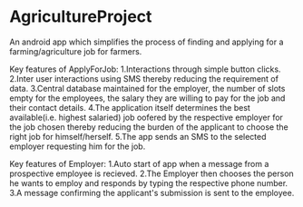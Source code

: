 AgricultureProject
==================

An android app which simplifies the process of finding and applying for a farming/agriculture job for farmers.



Key features of ApplyForJob:
1.Interactions through simple button clicks.
2.Inter user interactions using SMS thereby reducing the requirement of data.
3.Central database maintained for the employer, the number of slots empty for the employees, the salary they are willing to pay for the job and their contact details.
4.The application itself determines the best available(i.e. highest salaried) job oofered by the respective employer for the job chosen thereby reducing the burden of the applicant to choose the right job for himself/herself.
5.The app sends an SMS to the selected employer requesting him for the job.



Key features of Employer:
1.Auto start of app when a message from a prospective employee is recieved.
2.The Employer then chooses the person he wants to employ and responds by typing the respective phone number.
3.A message confirming the applicant's submission is sent to the employee.
